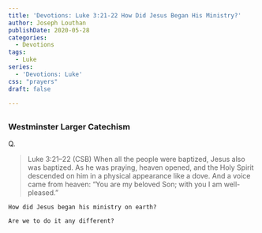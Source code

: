 ```yaml
---
title: 'Devotions: Luke 3:21-22 How Did Jesus Began His Ministry?'
author: Joseph Louthan
publishDate: 2020-05-28
categories:
  - Devotions
tags:
  - Luke
series:
  - 'Devotions: Luke'
css: "prayers"
draft: false

---
```


## 

### Westminster Larger Catechism

Q.

>Luke 3:21–22 (CSB) When all the people were baptized, Jesus also was baptized. As he was praying, heaven opened,  and the Holy Spirit descended on him in a physical appearance like a dove. And a voice came from heaven: “You are my beloved Son; with you I am well-pleased.”

```text
How did Jesus began his ministry on earth?

Are we to do it any different?
```
